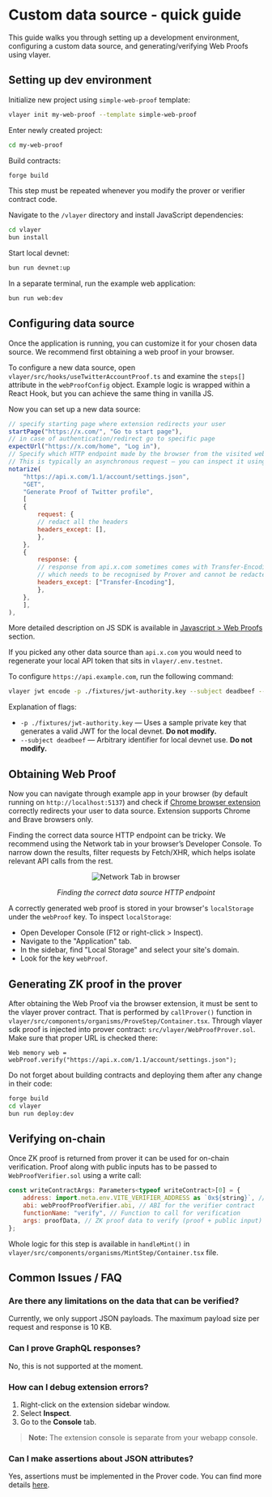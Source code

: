 # Custom data source - quick guide
This guide walks you through setting up a development environment, configuring a custom data source, and generating/verifying Web Proofs using vlayer.

## Setting up dev environment

Initialize new project using `simple-web-proof` template:
```sh
vlayer init my-web-proof --template simple-web-proof 
```

Enter newly created project: 
```sh
cd my-web-proof
```

Build contracts: 
```sh
forge build
```
This step must be repeated whenever you modify the prover or verifier contract code. 

Navigate to the `/vlayer` directory and install JavaScript dependencies: 
```sh
cd vlayer 
bun install
```

Start local devnet: 
```sh
bun run devnet:up 
```

In a separate terminal, run the example web application:
```sh 
bun run web:dev 
```

## Configuring data source
Once the application is running, you can customize it for your chosen data source.
We recommend first obtaining a web proof in your browser.

To configure a new data source, open `vlayer/src/hooks/useTwitterAccountProof.ts` and examine the `steps[]` attribute in the `webProofConfig` object. 
Example logic is wrapped within a React Hook, but you can achieve the same thing in vanilla JS. 

Now you can set up a new data source: 
```javascript
// specify starting page where extension redirects your user
startPage("https://x.com/", "Go to start page"), 
// in case of authentication/redirect go to specific page
expectUrl("https://x.com/home", "Log in"), 
// Specify which HTTP endpoint made by the browser from the visited website contains the data to be proven.
// This is typically an asynchronous request — you can inspect it using the Network tab in your browser's developer tools.
notarize(
    "https://api.x.com/1.1/account/settings.json",
    "GET",
    "Generate Proof of Twitter profile",
    [
    {
        request: {
        // redact all the headers
        headers_except: [],
        },
    },
    {
        response: {
        // response from api.x.com sometimes comes with Transfer-Encoding: Chunked
        // which needs to be recognised by Prover and cannot be redacted
        headers_except: ["Transfer-Encoding"],
        },
    },
    ],
),
```
More detailed description on JS SDK is available in [Javascript > Web Proofs](/javascript/web-proofs.html) section.

If you picked any other data source than `api.x.com` you would need to regenerate your local API token that sits in `vlayer/.env.testnet`. 

To configure `https://api.example.com`, run the following command:
```sh
vlayer jwt encode -p ./fixtures/jwt-authority.key --subject deadbeef --host "api.example.com" --post 443
```
Explanation of flags:
- `-p ./fixtures/jwt-authority.key` — Uses a sample private key that generates a valid JWT for the local devnet. **Do not modify.**
- `--subject deadbeef` — Arbitrary identifier for local devnet use. **Do not modify.**

## Obtaining Web Proof

Now you can navigate through example app in your browser (by default running on `http://localhost:5137`) and check if [Chrome browser extension](https://chromewebstore.google.com/detail/vlayer/jbchhcgphfokabmfacnkafoeeeppjmpl) correctly redirects your user to data source. Extension supports Chrome and Brave browsers only.

Finding the correct data source HTTP endpoint can be tricky. We recommend using the Network tab in your browser’s Developer Console. To narrow down the results, filter requests by Fetch/XHR, which helps isolate relevant API calls from the rest.  

<div style="text-align: center;">
  <img src="/images/data-source-network-tab.jpg" alt="Network Tab in browser" />
  <p><em>Finding the correct data source HTTP endpoint</em></p>
</div>

A correctly generated web proof is stored in your browser's `localStorage` under the `webProof` key. To inspect `localStorage`: 
- Open Developer Console (F12 or right-click > Inspect).
- Navigate to the "Application" tab.
- In the sidebar, find "Local Storage" and select your site's domain.
- Look for the key `webProof`.

## Generating ZK proof in the prover 

After obtaining the Web Proof via the browser extension, it must be sent to the vlayer prover contract.
That is performed by `callProver()` function in `vlayer/src/components/organisms/ProveStep/Container.tsx`. 
Through vlayer sdk proof is injected into prover contract: `src/vlayer/WebProofProver.sol`. Make sure that proper URL is checked there:
```solidity
Web memory web = webProof.verify("https://api.x.com/1.1/account/settings.json");
```

Do not forget about building contracts and deploying them after any change in their code:
```sh
forge build 
cd vlayer 
bun run deploy:dev 
```

## Verifying on-chain 
Once ZK proof is returned from prover it can be used for on-chain verification. Proof along with public inputs has to be passed to `WebProofVerifier.sol` using a write call: 
```javascript
const writeContractArgs: Parameters<typeof writeContract>[0] = {
    address: import.meta.env.VITE_VERIFIER_ADDRESS as `0x${string}`, // Verifier contract address
    abi: webProofProofVerifier.abi, // ABI for the verifier contract
    functionName: "verify", // Function to call for verification
    args: proofData, // ZK proof data to verify (proof + public input)
};
```

Whole logic for this step is available in `handleMint()` in `vlayer/src/components/organisms/MintStep/Container.tsx` file.

## **Common Issues / FAQ**  

### **Are there any limitations on the data that can be verified?**  
Currently, we only support JSON payloads. The maximum payload size per request and response is 10 KB. 

### **Can I prove GraphQL responses?**  
No, this is not supported at the moment.  

### **How can I debug extension errors?**  
1. Right-click on the extension sidebar window.  
2. Select **Inspect**.  
3. Go to the **Console** tab.  

> **Note:** The extension console is separate from your webapp console.  

### **Can I make assertions about JSON attributes?**  
Yes, assertions must be implemented in the Prover code. You can find more details [here](/features/json-and-regex.html).  


